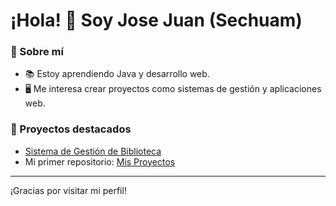 # ¡Hola! 👋 Soy Jose Juan (Sechuam)

### 🚀 Sobre mí
- 📚 Estoy aprendiendo Java y desarrollo web.
- 🖥️ Me interesa crear proyectos como sistemas de gestión y aplicaciones web.

### 🌟 Proyectos destacados
- [Sistema de Gestión de Biblioteca](https://github.com/usuario/repositorio)
- Mi primer repositorio: [Mis Proyectos](https://github.com/usuario/mis-proyectos)

---
¡Gracias por visitar mi perfil!


<!---
Sechuam/Sechuam is a ✨ special ✨ repository because its `README.md` (this file) appears on your GitHub profile.
You can click the Preview link to take a look at your changes.
--->
